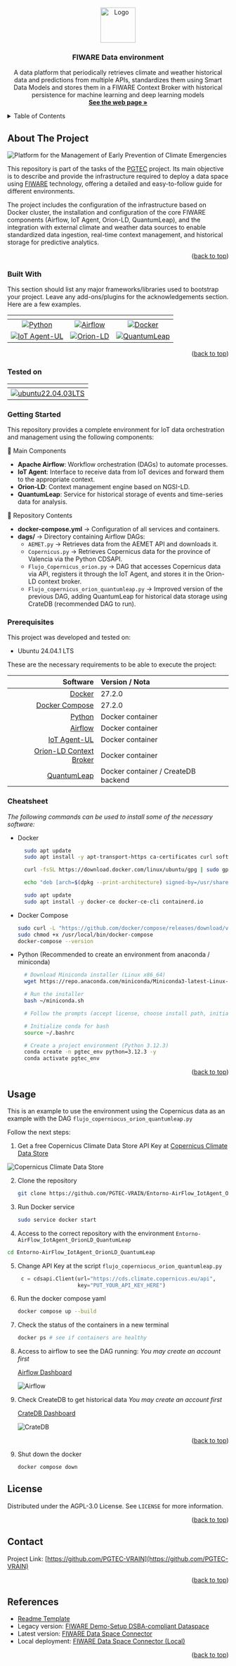 <!-- Improved compatibility of back to top link: See: https://github.com/othneildrew/Best-README-Template/pull/73 -->
<a id="readme-top"></a>
<!--
*** Thanks for checking out the Best-README-Template. If you have a suggestion
*** that would make this better, please fork the repo and create a pull request
*** or simply open an issue with the tag "enhancement".
*** Don't forget to give the project a star!
*** Thanks again! Now go create something AMAZING! :D
-->



<!-- PROJECT SHIELDS -->
<!--
*** I'm using markdown "reference style" links for readability.
*** Reference links are enclosed in brackets [ ] instead of parentheses ( ).
*** See the bottom of this document for the declaration of the reference variables
*** for contributors-url, forks-url, etc. This is an optional, concise syntax you may use.
*** https://www.markdownguide.org/basic-syntax/#reference-style-links
-->
<!--
[![Contributors][contributors-shield]][contributors-url]
[![Forks][forks-shield]][forks-url]
[![Stargazers][stars-shield]][stars-url]
[![Issues][issues-shield]][issues-url]
[![Unlicense License][license-shield]][license-url]
[![LinkedIn][linkedin-shield]][linkedin-url]
-->


<!-- PROJECT LOGO -->
<br />
<div align="center">
  <a href="https://github.com/PGTEC-VRAIN/Entorno-AirFlow_IotAgent_OrionLD_QuantumLeap/blob/main/">
    <img src="./images/logo_PGTEC.png" alt="Logo" width="80" height="80">
  </a>

  <h3 align="center">FIWARE Data environment</h3>

  <p align="center">
    A data platform that periodically retrieves climate and weather historical data and predictions from multiple APIs, standardizes them using Smart Data Models and stores them in a FIWARE Context Broker with historical persistence for machine learning and deep learning models
    <br />
    <a href="https://pgtec.webs.upv.es/"><strong>See the web page »</strong></a>
    <br />
    <!--<br />
    <a href="https://github.com/othneildrew/Best-README-Template">View Demo</a>
    &middot;
    <a href="https://github.com/othneildrew/Best-README-Template/issues/new?labels=bug&template=bug-report---.md">Report Bug</a>
    &middot;
    <a href="https://github.com/othneildrew/Best-README-Template/issues/new?labels=enhancement&template=feature-request---.md">Request Feature</a>-->
  </p>
</div>



<!-- TABLE OF CONTENTS -->
<details>
  <summary>Table of Contents</summary>
  <ol>
    <li>
      <a href="#about-the-project">About The Project</a>
      <ul>
        <li><a href="#built-with">Built With</a></li>
        <li><a href="#tested-on">Tested on</a></li>
      </ul>
    </li>
    <li>
      <a href="#getting-started">Getting Started</a>
      <ul>
        <li><a href="#prerequisites">Prerequisites</a></li>
        <li><a href="#cheatsheet">Cheatsheet</a></li>
      </ul>
    </li>
    <li><a href="#usage">Usage</a></li>
    <!--<li><a href="#roadmap">Roadmap</a></li>-->
    <!--<li><a href="#contributing">Contributing</a></li>-->
    <li><a href="#license">License</a></li>
    <li><a href="#contact">Contact</a></li>
    <li><a href="#references">References</a></li>
  </ol>
</details>

<!-- ABOUT THE PROJECT -->
## About The Project

![Platform for the Management of Early Prevention of Climate Emergencies](./images/proyecto.png)

This repository is part of the tasks of the <a href="https://pgtec.webs.upv.en/">PGTEC</a> project.
Its main objective is to describe and provide the infrastructure required to deploy a data space using <a href="">FIWARE</a> technology, offering a detailed and easy-to-follow guide for different environments.

The project includes the configuration of the infrastructure based on Docker cluster, the installation and configuration of the core FIWARE components (Airflow, IoT Agent, Orion-LD, QuantumLeap), and the integration with external climate and weather data sources to enable standardized data ingestion, real-time context management, and historical storage for predictive analytics.

<p align="right">(<a href="#readme-top">back to top</a>)</p>


### Built With

This section should list any major frameworks/libraries used to bootstrap your project. Leave any add-ons/plugins for the acknowledgements section. Here are a few examples.

<div align="center">

  | <!-- -->                                   | <!-- -->             | <!-- -->            |
  |:-------------------------------------------:|:--------------------:|:-------------------:|
  | [![Python][Python]][Python-url]             | [![Airflow][Airflow]][Airflow-url]   | [![Docker][Docker]][Docker-url] |
  | [![IoT Agent-UL][IoT]][IoT-url]             | [![Orion-LD][Orion]][Orion-url]      | [![QuantumLeap][Quantum]][Quantum-url] |

</div>

<p align="right">(<a href="#readme-top">back to top</a>)</p>

### Tested on

<div align="center">

  | <!-- -->                                  | 
  |:-----------------------------------------:|
  | [![ubuntu22.04.03LTS][ubuntu]][ubuntu-url]  | 
</div>

<!-- GETTING STARTED -->
### Getting Started 


This repository provides a complete environment for IoT data orchestration and management using the following components:

🔹 Main Components

- **Apache Airflow**: Workflow orchestration (DAGs) to automate processes.
- **IoT Agent**: Interface to receive data from IoT devices and forward them to the appropriate context.
- **Orion-LD**: Context management engine based on NGSI-LD.
- **QuantumLeap**: Service for historical storage of events and time-series data for analysis.

🔹 Repository Contents

- **docker-compose.yml** → Configuration of all services and containers.
- **dags/** → Directory containing Airflow DAGs:
  - `AEMET.py` → Retrieves data from the AEMET API and downloads it.
  - `Copernicus.py` → Retrieves Copernicus data for the province of Valencia via the Python CDSAPI.
  - `Flujo_Copernicus_orion.py` → DAG that accesses Copernicus data via API, registers it through the IoT Agent, and stores it in the Orion-LD context broker.
  - `Flujo_copernicus_orion_quantumleap.py` → Improved version of the previous DAG, adding QuantumLeap for historical data storage using CrateDB (recommended DAG to run).


### Prerequisites

This project was developed and tested on:

* Ubuntu 24.04.1 LTS

These are the necessary requirements to be able to execute the project:

|                    Software                              | Version / Nota |
| --------------------------------------------------------:|:------- |
| [Docker](https://docs.docker.com/engine/install/ubuntu/) | 27.2.0 |
| [Docker Compose](https://docs.docker.com/compose/install/) | 27.2.0 |
| [Python](https://www.python.org/) | Docker container  |
| [Airflow](https://airflow.apache.org/) | Docker container  |
| [IoT Agent-UL](https://fiware-tutorials.readthedocs.io/en/latest/iot-agent.html) | Docker container  |
| [Orion-LD Context Broker](https://fiware-orion.readthedocs.io/) | Docker container |
| [QuantumLeap](https://quantumleap.readthedocs.io/) | Docker container / CreateDB backend  |

### Cheatsheet

_The following commands can be used to install some of the necessary software:_

* Docker 
  ```bash
    sudo apt update
    sudo apt install -y apt-transport-https ca-certificates curl software-properties-common

    curl -fsSL https://download.docker.com/linux/ubuntu/gpg | sudo gpg --dearmor -o /usr/share/keyrings/docker-archive-keyring.gpg

    echo "deb [arch=$(dpkg --print-architecture) signed-by=/usr/share/keyrings/docker-archive-keyring.gpg] https://download.docker.com/linux/ubuntu $(lsb_release -cs) stable" | sudo tee /etc/apt/sources.list.d/docker.list > /dev/null

    sudo apt update
    sudo apt install -y docker-ce docker-ce-cli containerd.io
  ```

* Docker Compose
  ```bash
  sudo curl -L "https://github.com/docker/compose/releases/download/v2.20.2/docker-compose-$(uname -s)-$(uname -m)" -o /usr/local/bin/docker-compose
  sudo chmod +x /usr/local/bin/docker-compose
  docker-compose --version
  ```

* Python (Recommended to create an environment from anaconda / miniconda)
  ```bash
    # Download Miniconda installer (Linux x86_64)
    wget https://repo.anaconda.com/miniconda/Miniconda3-latest-Linux-x86_64.sh -O ~/miniconda.sh

    # Run the installer
    bash ~/miniconda.sh

    # Follow the prompts (accept license, choose install path, initialize conda)

    # Initialize conda for bash
    source ~/.bashrc

    # Create a project environment (Python 3.12.3)
    conda create -n pgtec_env python=3.12.3 -y
    conda activate pgtec_env
  ```

<p align="right">(<a href="#readme-top">back to top</a>)</p>


<!-- USAGE EXAMPLES -->
## Usage

This is an example to use the environment using the Copernicus data as an example with the DAG `flujo_coperniocus_orion_quantumleap.py`

Follow the next steps:

1. Get a free Copernicus Climate Data Store API Key at [Copernicus Climate Data Store](https://accounts.ecmwf.int/auth/realms/ecmwf/protocol/openid-connect/auth?client_id=cds&scope=openid%20email&response_type=code&redirect_uri=https%3A%2F%2Fcds.climate.copernicus.eu%2Fapi%2Fauth%2Fcallback%2Fkeycloak&state=Xg5O4h6pHkITloRNwM5IoSGizKWVJdZZWFjve1aYvRA&code_challenge=sQXDzVNLTvWQw-UYP30kS46kCP0d9j06JF2xmBy5KgY&code_challenge_method=S256)

![Copernicus Climate Data Store](./images/copernicus.png)

2. Clone the repository
   ```sh
   git clone https://github.com/PGTEC-VRAIN/Entorno-AirFlow_IotAgent_OrionLD_QuantumLeap.git
   ```
3. Run Docker service
   ```sh
   sudo service docker start
   ```
4. Access to the correct repository with the environment `Entorno-AirFlow_IotAgent_OrionLD_QuantumLeap`

  ```bash
  cd Entorno-AirFlow_IotAgent_OrionLD_QuantumLeap
  ```

5. Change API Key at the script `flujo_coperniocus_orion_quantumleap.py`
   ```python
    c = cdsapi.Client(url="https://cds.climate.copernicus.eu/api",
                      key="PUT_YOUR_API_KEY_HERE")
   ```
6. Run the docker compose yaml
   ```bash
   docker compose up --build
   ```

7. Check the status of the containers in a new terminal
   ```bash
   docker ps # see if containers are healthy
   ```

7. Access to airflow to see the DAG running:
    _You may create an account first_

    [Airflow Dashboard](http://localhost:8080)

    ![Airflow](./images/airflow.png)

8. Check CreateDB to get historical data
    _You may create an account first_

    [CrateDB Dashboard](http://localhost:4200)

    ![CrateDB](./images/cratedb.png)

<p align="right">(<a href="#readme-top">back to top</a>)</p>
    
9. Shut down the docker 
   ```bash
   docker compose down
   ```
<!-- ROADMAP 
## Roadmap

- [x] Add Changelog
- [x] Add back to top links
- [ ] Add Additional Templates w/ Examples
- [ ] Add "components" document to easily copy & paste sections of the readme
- [ ] Multi-language Support
    - [ ] Chinese
    - [ ] Spanish

See the [open issues](https://github.com/othneildrew/Best-README-Template/issues) for a full list of proposed features (and known issues).

<p align="right">(<a href="#readme-top">back to top</a>)</p>
-->


<!-- CONTRIBUTING 
## Contributing

Contributions are what make the open source community such an amazing place to learn, inspire, and create. Any contributions you make are **greatly appreciated**.

If you have a suggestion that would make this better, please fork the repo and create a pull request. You can also simply open an issue with the tag "enhancement".
Don't forget to give the project a star! Thanks again!

1. Fork the Project
2. Create your Feature Branch (`git checkout -b feature/AmazingFeature`)
3. Commit your Changes (`git commit -m 'Add some AmazingFeature'`)
4. Push to the Branch (`git push origin feature/AmazingFeature`)
5. Open a Pull Request
-->
<!---
### Top contributors:

<a href="https://github.com/othneildrew/Best-README-Template/graphs/contributors">
  <img src="https://contrib.rocks/image?repo=othneildrew/Best-README-Template" alt="contrib.rocks image" />
</a>

<p align="right">(<a href="#readme-top">back to top</a>)</p>

-->

<!-- LICENSE -->
## License

Distributed under the AGPL-3.0 License. See `LICENSE` for more information.

<p align="right">(<a href="#readme-top">back to top</a>)</p>



<!-- CONTACT -->
## Contact

Project Link: [https://github.com/PGTEC-VRAIN](https://github.com/PGTEC-VRAIN)

<p align="right">(<a href="#readme-top">back to top</a>)</p>



<!-- References -->
## References

* [Readme Template](https://github.com/othneildrew/Best-README-Template)
* Legacy version: [FIWARE Demo-Setup DSBA-compliant Dataspace](https://github.com/FIWARE-Ops/fiware-gitops/tree/master/aws/dsba)
* Latest version: [FIWARE Data Space Connector](https://github.com/FIWARE/data-space-connector)
* Local deployment: [FIWARE Data Space Connector (Local)](https://github.com/FIWARE/data-space-connector/blob/main/doc/deployment-integration/local-deployment/LOCAL.MD)

<p align="right">(<a href="#readme-top">back to top</a>)</p>


<!-- MARKDOWN LINKS & IMAGES -->
<!-- https://www.markdownguide.org/basic-syntax/#reference-style-links -->
[Python]: https://img.shields.io/badge/python-3.10+-blue.svg?logo=python&logoColor=white
[Python-url]: https://www.python.org/
[Airflow]: https://img.shields.io/badge/airflow-2.x-darkblue.svg?logo=apacheairflow&logoColor=white
[Airflow-url]: https://airflow.apache.org/
[Docker]: https://img.shields.io/badge/docker-20.x-2496ED.svg?logo=docker&logoColor=white
[Docker-url]: https://www.docker.com/
[IoT]: https://img.shields.io/badge/IoT%20Agent--UL-FIWARE-orange.svg?logo=fiware&logoColor=white
[IoT-url]: https://fiware-iotagent-ul.readthedocs.io/en/latest/
[Orion]: https://img.shields.io/badge/Orion--LD-FIWARE-green.svg?logo=fiware&logoColor=white
[Orion-url]: https://fiware-orion.readthedocs.io/en/latest/
[Quantum]: https://img.shields.io/badge/QuantumLeap-FIWARE-purple.svg?logo=fiware&logoColor=white
[Quantum-url]: https://smartsdk.github.io/ngsi-timeseries-api/
[ubuntu]: https://img.shields.io/badge/Ubuntu-E95420?style=for-the-badge&logo=ubuntu&logoColor=white
[ubuntu-url]: https://ubuntu.com/
